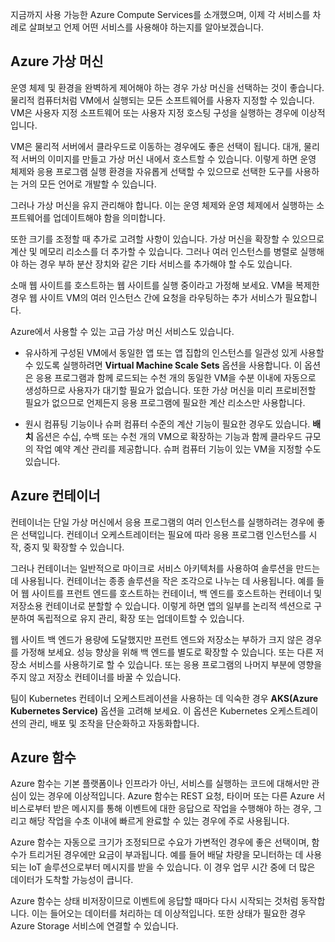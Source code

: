 지금까지 사용 가능한 Azure Compute Services를 소개했으며, 이제 각 서비스를 차례로 살펴보고 언제 어떤 서비스를 사용해야 하는지를 알아보겠습니다.

## <a name="azure-virtual-machines"></a>Azure 가상 머신

운영 체제 및 환경을 완벽하게 제어해야 하는 경우 가상 머신을 선택하는 것이 좋습니다. 물리적 컴퓨터처럼 VM에서 실행되는 모든 소프트웨어를 사용자 지정할 수 있습니다. VM은 사용자 지정 소프트웨어 또는 사용자 지정 호스팅 구성을 실행하는 경우에 이상적입니다.

VM은 물리적 서버에서 클라우드로 이동하는 경우에도 좋은 선택이 됩니다. 대개, 물리적 서버의 이미지를 만들고 가상 머신 내에서 호스트할 수 있습니다. 이렇게 하면 운영 체제와 응용 프로그램 실행 환경을 자유롭게 선택할 수 있으므로 선택한 도구를 사용하는 거의 모든 언어로 개발할 수 있습니다.

그러나 가상 머신을 유지 관리해야 합니다. 이는 운영 체제와 운영 체제에서 실행하는 소프트웨어를 업데이트해야 함을 의미합니다. 

또한 크기를 조정할 때 추가로 고려할 사항이 있습니다. 가상 머신을 확장할 수 있으므로 계산 및 메모리 리소스를 더 추가할 수 있습니다. 그러나 여러 인스턴스를 병렬로 실행해야 하는 경우 부하 분산 장치와 같은 기타 서비스를 추가해야 할 수도 있습니다.

소매 웹 사이트를 호스트하는 웹 사이트를 실행 중이라고 가정해 보세요. VM을 복제한 경우 웹 사이트 VM의 여러 인스턴스 간에 요청을 라우팅하는 추가 서비스가 필요합니다.

Azure에서 사용할 수 있는 고급 가상 머신 서비스도 있습니다.

* 유사하게 구성된 VM에서 동일한 앱 또는 앱 집합의 인스턴스를 일관성 있게 사용할 수 있도록 실행하려면 **Virtual Machine Scale Sets** 옵션을 사용합니다. 이 옵션은 응용 프로그램과 함께 로드되는 수천 개의 동일한 VM을 수분 이내에 자동으로 생성하므로 사용자가 대기할 필요가 없습니다. 또한 가상 머신을 미리 프로비전할 필요가 없으므로 언제든지 응용 프로그램에 필요한 계산 리소스만 사용합니다.

* 원시 컴퓨팅 기능이나 슈퍼 컴퓨터 수준의 계산 기능이 필요한 경우도 있습니다. **배치** 옵션은 수십, 수백 또는 수천 개의 VM으로 확장하는 기능과 함께 클라우드 규모의 작업 예약 계산 관리를 제공합니다. 슈퍼 컴퓨터 기능이 있는 VM을 지정할 수도 있습니다.

## <a name="azure-containers"></a>Azure 컨테이너

컨테이너는 단일 가상 머신에서 응용 프로그램의 여러 인스턴스를 실행하려는 경우에 좋은 선택입니다. 컨테이너 오케스트레이터는 필요에 따라 응용 프로그램 인스턴스를 시작, 중지 및 확장할 수 있습니다.

그러나 컨테이너는 일반적으로 마이크로 서비스 아키텍처를 사용하여 솔루션을 만드는 데 사용됩니다. 컨테이너는 종종 솔루션을 작은 조각으로 나누는 데 사용됩니다. 예를 들어 웹 사이트를 프런트 엔드를 호스트하는 컨테이너, 백 엔드를 호스트하는 컨테이너 및 저장소용 컨테이너로 분할할 수 있습니다. 이렇게 하면 앱의 일부를 논리적 섹션으로 구분하여 독립적으로 유지 관리, 확장 또는 업데이트할 수 있습니다.

웹 사이트 백 엔드가 용량에 도달했지만 프런트 엔드와 저장소는 부하가 크지 않은 경우를 가정해 보세요. 성능 향상을 위해 백 엔드를 별도로 확장할 수 있습니다. 또는 다른 저장소 서비스를 사용하기로 할 수 있습니다. 또는 응용 프로그램의 나머지 부분에 영향을 주지 않고 저장소 컨테이너를 바꿀 수 있습니다.

 팀이 Kubernetes 컨테이너 오케스트레이션을 사용하는 데 익숙한 경우 **AKS(Azure Kubernetes Service)** 옵션을 고려해 보세요. 이 옵션은 Kubernetes 오케스트레이션의 관리, 배포 및 조작을 단순화하고 자동화합니다.

## <a name="azure-functions"></a>Azure 함수

Azure 함수는 기본 플랫폼이나 인프라가 아닌, 서비스를 실행하는 코드에 대해서만 관심이 있는 경우에 이상적입니다. Azure 함수는 REST 요청, 타이머 또는 다른 Azure 서비스로부터 받은 메시지를 통해 이벤트에 대한 응답으로 작업을 수행해야 하는 경우, 그리고 해당 작업을 수초 이내에 빠르게 완료할 수 있는 경우에 주로 사용됩니다.

Azure 함수는 자동으로 크기가 조정되므로 수요가 가변적인 경우에 좋은 선택이며, 함수가 트리거된 경우에만 요금이 부과됩니다. 예를 들어 배달 차량을 모니터하는 데 사용되는 IoT 솔루션으로부터 메시지를 받을 수 있습니다. 이 경우 업무 시간 중에 더 많은 데이터가 도착할 가능성이 큽니다.

Azure 함수는 상태 비저장이므로 이벤트에 응답할 때마다 다시 시작되는 것처럼 동작합니다. 이는 들어오는 데이터를 처리하는 데 이상적입니다. 또한 상태가 필요한 경우 Azure Storage 서비스에 연결할 수 있습니다.
